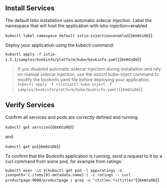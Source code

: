 
## Install Services
The default Istio installation uses automatic sidecar injection. Label the namespace that will host the application with istio-injection=enabled

`kubectl label namespace default istio-injection=enabled`{{execute}}


Deploy your application using the kubectl command:

`kubectl apply -f istio-1.5.1/samples/bookinfo/platform/kube/bookinfo.yaml`{{execute}}


>If you disabled automatic sidecar injection during installation and rely on manual sidecar injection, use the istioctl kube-inject command to modify the bookinfo.yaml file before deploying your application.
`kubectl apply -f <(istioctl kube-inject -f samples/bookinfo/platform/kube/bookinfo.yaml)`{{execute}}


## Verify Services

Confirm all services and pods are correctly defined and running

`kubectl get services`{{execute}}

and

`kubectl get po`{{execute}}

To confirm that the Bookinfo application is running, send a request to it by a curl command from some pod, for example from ratings:

`kubectl exec -it $(kubectl get pod -l app=ratings -o jsonpath='{.items[0].metadata.name}') -c ratings -- curl productpage:9080/productpage | grep -o "<title>.*</title>"`{{execute}}
